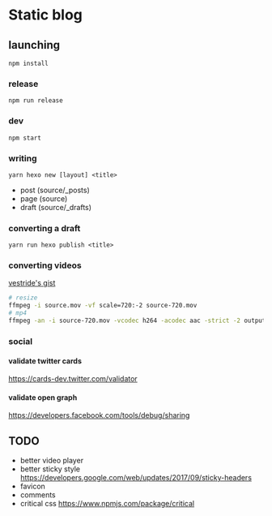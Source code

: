 # Static blog

## launching

```
npm install
```

### release

```
npm run release
```

### dev

```
npm start
```

### writing

```
yarn hexo new [layout] <title>
```

- post  (source/_posts)
- page  (source)
- draft (source/_drafts)

### converting a draft

```
yarn run hexo publish <title>
```

### converting videos

[vestride's gist](https://gist.github.com/Vestride/278e13915894821e1d6f)

```sh
# resize
ffmpeg -i source.mov -vf scale=720:-2 source-720.mov
# mp4
ffmpeg -an -i source-720.mov -vcodec h264 -acodec aac -strict -2 output.mp4
```

### social

#### validate twitter cards

https://cards-dev.twitter.com/validator

#### validate open graph

https://developers.facebook.com/tools/debug/sharing

## TODO

- better video player
- better sticky style https://developers.google.com/web/updates/2017/09/sticky-headers
- favicon
- comments
- critical css https://www.npmjs.com/package/critical

